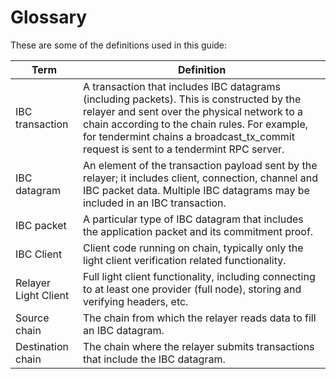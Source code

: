 # Glossary

These are some of the definitions used in this guide: 

| Term | Definition |
|------|------------|
|IBC transaction| A transaction that includes IBC datagrams (including packets). This is constructed by the relayer and sent over the physical network to a chain according to the chain rules. For example, for tendermint chains a broadcast_tx_commit request is sent to a tendermint RPC server.|
|IBC datagram| An element of the transaction payload sent by the relayer; it includes client, connection, channel and IBC packet data. Multiple IBC datagrams may be included in an IBC transaction.|
|IBC packet| A particular type of IBC datagram that includes the application packet and its commitment proof.|
|IBC Client| Client code running on chain, typically only the light client verification related functionality.|
|Relayer Light Client| Full light client functionality, including connecting to at least one provider (full node), storing and verifying headers, etc.|
|Source chain| The chain from which the relayer reads data to fill an IBC datagram.|
|Destination chain| The chain where the relayer submits transactions that include the IBC datagram.|

